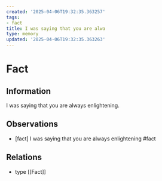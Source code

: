 ```yaml
---
created: '2025-04-06T19:32:35.363257'
tags:
- fact
title: I was saying that you are alwa
type: memory
updated: '2025-04-06T19:32:35.363263'
---
```


# Fact

## Information

I was saying that you are always enlightening.

## Observations

- [fact] I was saying that you are always enlightening #fact

## Relations

- type [[Fact]]
